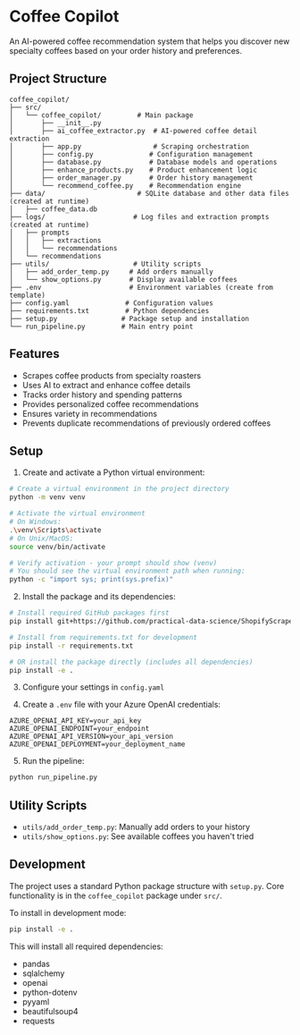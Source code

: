 # Coffee Copilot

An AI-powered coffee recommendation system that helps you discover new specialty coffees based on your order history and preferences.

## Project Structure

```
coffee_copilot/
├── src/
│   └── coffee_copilot/         # Main package
│       ├── __init__.py
│       ├── ai_coffee_extractor.py  # AI-powered coffee detail extraction
│       ├── app.py                  # Scraping orchestration
│       ├── config.py              # Configuration management
│       ├── database.py            # Database models and operations
│       ├── enhance_products.py    # Product enhancement logic
│       ├── order_manager.py       # Order history management
│       └── recommend_coffee.py    # Recommendation engine
├── data/                       # SQLite database and other data files (created at runtime)
│   ├── coffee_data.db
├── logs/                      # Log files and extraction prompts (created at runtime)
│   ├── prompts
│   │   ├── extractions
│   │   └── recommendations
│   └── recommendations
├── utils/                     # Utility scripts
│   ├── add_order_temp.py     # Add orders manually
│   └── show_options.py       # Display available coffees
├── .env                      # Environment variables (create from template)
├── config.yaml              # Configuration values
├── requirements.txt         # Python dependencies
├── setup.py                # Package setup and installation
└── run_pipeline.py         # Main entry point
```

## Features

- Scrapes coffee products from specialty roasters
- Uses AI to extract and enhance coffee details
- Tracks order history and spending patterns
- Provides personalized coffee recommendations
- Ensures variety in recommendations
- Prevents duplicate recommendations of previously ordered coffees

## Setup

1. Create and activate a Python virtual environment:
```bash
# Create a virtual environment in the project directory
python -m venv venv

# Activate the virtual environment
# On Windows:
.\venv\Scripts\activate
# On Unix/MacOS:
source venv/bin/activate

# Verify activation - your prompt should show (venv)
# You should see the virtual environment path when running:
python -c "import sys; print(sys.prefix)"
```

2. Install the package and its dependencies:
```bash
# Install required GitHub packages first
pip install git+https://github.com/practical-data-science/ShopifyScraper.git

# Install from requirements.txt for development
pip install -r requirements.txt

# OR install the package directly (includes all dependencies)
pip install -e .
```

3. Configure your settings in `config.yaml`

4. Create a `.env` file with your Azure OpenAI credentials:
```
AZURE_OPENAI_API_KEY=your_api_key
AZURE_OPENAI_ENDPOINT=your_endpoint
AZURE_OPENAI_API_VERSION=your_api_version
AZURE_OPENAI_DEPLOYMENT=your_deployment_name
```

5. Run the pipeline:
```bash
python run_pipeline.py
```

## Utility Scripts

- `utils/add_order_temp.py`: Manually add orders to your history
- `utils/show_options.py`: See available coffees you haven't tried

## Development

The project uses a standard Python package structure with `setup.py`. Core functionality is in the `coffee_copilot` package under `src/`. 

To install in development mode:
```bash
pip install -e .
```

This will install all required dependencies:
- pandas
- sqlalchemy
- openai
- python-dotenv
- pyyaml
- beautifulsoup4
- requests
